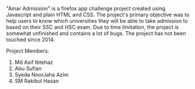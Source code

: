 "Amar Admission" is a firefox app challenge project created using Javascript and plain HTML and CSS. The project's primary objective was to help users to know which universities they will be able to take admission to based on their SSC and HSC exam. Due to time limitation, the project is somewhat unfinished and contains a lot of bugs. The project has not been touched since 2014. 

Project Members: 

1) Md Asif Ibtehaz
2) Abu Sufian
3) Syeda NoorJaha Azim
4) SM Rakibul Hasan
